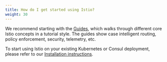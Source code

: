 ```yaml
---
title: How do I get started using Istio?
weight: 30
---
```


We recommend starting with the [Guides](/pt-br/docs/examples/), which walks
through different core Istio concepts in a tutorial style. The guides show
case intelligent routing, policy enforcement, security, telemetry, etc.

To start using Istio on your existing Kubernetes or Consul deployment, please refer to our [Installation instructions](/pt-br/docs/setup/).
